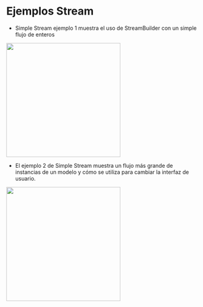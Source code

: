 # Ejemplos Stream

- Simple Stream ejemplo 1 muestra el uso de StreamBuilder con un simple flujo de enteros
<img src="https://user-images.githubusercontent.com/28717626/139445690-82c9c7af-848d-400b-9ed3-914268c2051c.gif" width="300" />

- El ejemplo 2 de Simple Stream muestra un flujo más grande de instancias de un modelo y cómo se utiliza para cambiar la interfaz de usuario.
<img src="https://user-images.githubusercontent.com/28717626/139452974-230f0eba-a621-424c-a295-908abbc4db6e.gif" width="300" />
